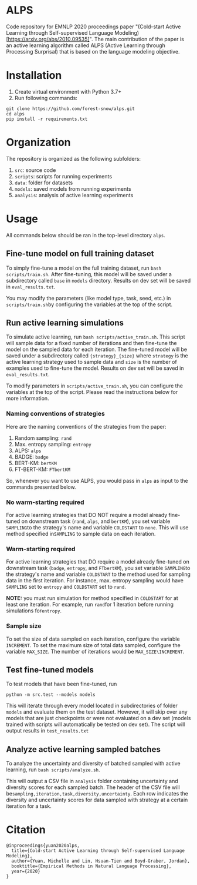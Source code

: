 # ALPS
Code repository for EMNLP 2020 proceedings paper "(Cold-start Active Learning through Self-supervised Language Modeling)[https://arxiv.org/abs/2010.09535]".  The main contribution of the paper is an active learning algorithm called ALPS (Active Learning through Processing Surprisal) that is based on the language modeling objective.  

# Installation
1. Create virtual environment with Python 3.7+
2. Run following commands:
```
git clone https://github.com/forest-snow/alps.git
cd alps
pip install -r requirements.txt
```
# Organization
The repository is organized as the following subfolders:

1. `src`: source code
2. `scripts`: scripts for running experiments
3. `data`: folder for datasets
4. `models`: saved models from running experiments
5. `analysis`: analysis of active learning experiments

# Usage
All commands below should be ran in the top-level directory `alps`.

## Fine-tune model on full training dataset
To simply fine-tune a model on the full training dataset, run `bash scripts/train.sh`.  After fine-tuning, this model will be saved under a subdirectory called `base` in `models` directory.  Results on dev set will be saved in `eval_results.txt`.

You may modify the parameters (like model type, task, seed, etc.) in `scripts/train.sh`by configuring the variables at the top of the script.  

## Run active learning simulations
To simulate active learning, run `bash scripts/active_train.sh`.  This script will sample data for a fixed number of iterations and then fine-tune the model on the sampled data for each iteration.  The fine-tuned model will be saved under a subdirectory called `{strategy}_{size}` where `strategy` is the active learning strategy used to sample data and `size` is the number of examples used to fine-tune the model.  Results on dev set will be saved in `eval_results.txt`.

To modify parameters in `scripts/active_train.sh`, you can configure the variables at the top of the script.  Please read the instructions below for more information.

### Naming conventions of strategies
Here are the naming conventions of the strategies from the paper:

1. Random sampling: `rand`
2. Max. entropy sampling: `entropy`
3. ALPS: `alps`
4. BADGE: `badge`
5. BERT-KM: `bertKM`
6. FT-BERT-KM: `FTbertKM`

So, whenever you want to use ALPS, you would pass in `alps` as input to the commands presented below.

### No warm-starting required
For active learning strategies that DO NOT require a model already fine-tuned on downstream task (`rand`, `alps`, and `bertKM`), you set variable `SAMPLING`to the strategy's name and variable `COLDSTART` to `none`.  This will use method specified in`SAMPLING` to sample data on each iteration.

### Warm-starting required
For active learning strategies that DO require a model already fine-tuned on downstream task (`badge`, `entropy`, and `FTbertKM`), you set variable `SAMPLING`to the strategy's name and variable `COLDSTART` to the method used for sampling data in the first iteration.  For instance, max. entropy sampling would have `SAMPLING` set to `entropy` and `COLDSTART` set to `rand`.  

**NOTE:** you must run simulation for method specified in `COLDSTART` for at least one iteration. For example, run `rand`for 1 iteration before running simulations for`entropy`.

### Sample size
To set the size of data sampled on each iteration, configure the variable `INCREMENT`.  To set the maximum size of total data sampled, configure the variable `MAX_SIZE`.  The number of iterations would be `MAX_SIZE\INCREMENT`.

## Test fine-tuned models
To test models that have been fine-tuned, run
```
python -m src.test --models models
```
This will iterate through every model located in subdirectories of folder `models` and evaluate them on the test dataset.  However, it will skip over any models that are just checkpoints or were not evaluated on a dev set (models trained with scripts will automatically be tested on dev set).  The script will output results in `test_results.txt`

## Analyze active learning sampled batches
To analyze the uncertainty and diversity of batched sampled with active learning, run `bash scripts/analyze.sh`.

This will output a CSV file in `analysis` folder containing uncertainty and diversity scores for each sampled batch.  The header of the CSV file will be`sampling,iteration,task,diversity,uncertainty`.  Each row indicates the diversity and uncertainty scores for data sampled with strategy at a certain iteration for a task.

# Citation
```
@inproceedings{yuan2020alps,
  title={Cold-start Active Learning through Self-supervised Language Modeling},
  author={Yuan, Michelle and Lin, Hsuan-Tien and Boyd-Graber, Jordan},
  booktitle={Empirical Methods in Natural Language Processing},
  year={2020}
}
```



